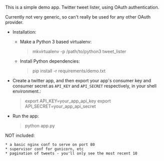This is a simple demo app.
Twitter tweet lister, using OAuth authentication.

Currently not very generic, so can't really be used
for any other OAuth provider.

* Installation:
	* Make a Python 3 based virtualenv:

		> mkvirtualenv -p /path/to/python3 tweet_lister

	* Install Python dependencies:

		> pip install -r requirements/demo.txt

* Create a twitter app, and then
  export your app's consumer key and consumer secret
  as `API_KEY` and `API_SECRET` respectively, in your
  shell environment.:
  > export API_KEY=your_app_api_key
  > export API_SECRET=your_app_api_secret

* Run the app:
	> python app.py

NOT included:

	* a basic nginx conf to serve on port 80
	* supervisor conf for gunicorn, etc
	* pagination of tweets - you'll only see the most recent 10


